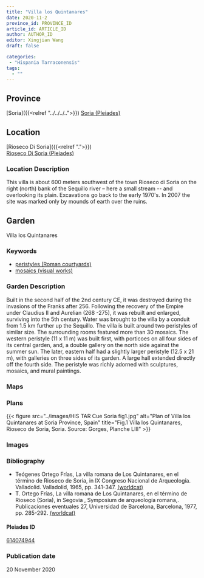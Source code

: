 ```yaml
---
title: "Villa los Quintanares"
date: 2020-11-2
province_id: PROVINCE_ID
article_id: ARTICLE_ID
author: AUTHOR_ID
editor: Xingjian Wang
draft: false

categories:
 - "Hispania Tarraconensis"
tags:
  - ""
---
```


## Province

[Soria]({{<relref "../../../..">}})
[Soria (Pleiades)](https://pleiades.stoa.org/places/694916885)

<!--### Province Description-->


## Location

[Rioseco Di Soria]({{<relref ".">}}) \
[Rioseco Di Soria (Pleiades)](https://pleiades.stoa.org/places/614074944)

### Location Description
This villa is about 600 meters southwest of the town Rioseco di Soria on the right (north) bank of the Sequillo river – here a small stream -- and overlooking its plain. Excavations go back to the early 1970's.  In 2007 the site was marked only by mounds of earth over the ruins.

<!-- LEAVE THIS BLANK FOR NOW -->

<!--## Sublocation-->

<!--
[AREA WITHIN LOCATION, LIKE “PALATINE HILL”](GEOREFERENCE LINK)
A sublocation is any area larger than an individual garden, but located within a location. I would always try to include a link to a controlled vocabulary here if possible. This ID may well be different from the Garden ID, e.g., Pompeii versus a Garden in one of the houses which has its own Pleiades ID.
-->

<!--### Sublocation Description-->

<!-- DESCRIPTION -->

## Garden
Villa los Quintanares

### Keywords
- [peristyles (Roman courtyards)](http://vocab.getty.edu/page/aat/300080971)
- [mosaics (visual works)](http://vocab.getty.edu/page/aat/300015342)

### Garden Description
Built in the second half of the 2nd century CE, it was destroyed during the invasions of the Franks after 256.  Following the recovery of the Empire under Claudius II and Aurelian (268 -275), it was rebuilt and enlarged, surviving into the 5th century. Water was brought to the villa  by a conduit from 1.5 km further up the Sequillo.
The villa is built around two peristyles of similar size. The surrounding rooms featured more than 30 mosaics.  The western peristyle (11 x 11 m) was built first, with porticoes on all four sides of its central garden, and, a double gallery on the north side against the summer sun.  The later, eastern half had a slightly larger peristyle (12.5 x 21 m),  with galleries on three sides of its garden. A large hall extended directly off the fourth side.  The peristyle was richly adorned with sculptures, mosaics, and mural paintings.

### Maps

<!--
{{< figure src="IMG_URL" alt="ALT_TEXT" title="CAPTION" >}}
-->

### Plans

{{< figure src="../images/HIS TAR Cue Soria fig1.jpg" alt="Plan of Villa los Quintanares at Soria Province, Spain" title="Fig.1 Villa los Quintanares, Rioseco de Soria, Soria.  Source: Gorges, Planche LIII" >}}

### Images

<!--
{{< figure src="IMG_URL" alt="ALT_TEXT" title="CAPTION" >}}
-->

<!--### Dates-->


### Bibliography
- Teógenes Ortego Frías, La villa romana de Los Quintanares, en el término de Rioseco de Soria, in IX Congreso Nacional de Arqueología. Valladolid. Valladolid, 1965, pp. 341-347. [(worldcat)](http://www.worldcat.org/oclc/892240885)
- T. Ortego Frías, La villa romana de Los Quintanares, en el término de Rioseco (Soria), in  Segovia , Symposium de arqueología romana,. Publicaciones eventuales 27, Universidad de Barcelona, Barcelona, 1977, pp. 285-292. [(worldcat)](http://www.worldcat.org/oclc/802753312)

<!--#### Periodo ID-->

<!-- [PERIODO_ID](https://pleiades.stoa.org/places/PLEIADES_ID) -->

#### Pleiades ID

[614074944](https://pleiades.stoa.org/places/614074944)

<!--#### TGN ID
[7031751](http://vocab.getty.edu/page/tgn/7031751) -->

<!--### Contributor-->


### Publication date
20 November 2020

<!--### Related articles-->

<!-- Links to other related articles. Leave blank for now -->
